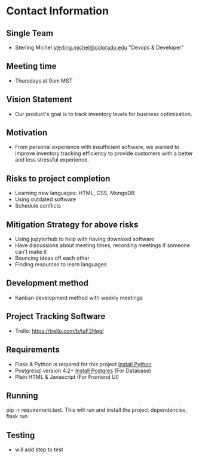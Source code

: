 # Contact Information

## Single Team

* Sterling Michel <sterling.michel@colorado.edu> "Devops & Developer"


## Meeting time

* Thursdays at 9am MST

## Vision Statement

* Our product's goal is to track inventory levels for business optimization.

## Motivation

* From personal experience with insufficient software, we wanted to improve inventory tracking efficiency to provide customers with a better and less stressful experience.

## Risks to project completion

* Learning new languages: HTML, CSS, MongoDB
* Using outdated software
* Schedule conflicts
  
## Mitigation Strategy for above risks

* Using jupyterhub to help with having download software
* Have discussions about meeting times, recording meetings if someone can't make it
* Bouncing ideas off each other
* Finding resources to learn languages

## Development method

* Kanban development method with weekly meetings

## Project Tracking Software

* Trello: <https://trello.com/b/taF2Hqgl>

## Requirements

* Flask & Python is required for this project [Install Python](http://www.python.org/downloads) 
* Postgresql version 4.2+ [Install Postgres](https://www.postgres.org/) (For Database)
* Plain HTML & Javascript (For Frontend UI)

## Running

pip -r requirement.text. This will run and install the project dependencies, 
flask run

## Testing

* will add step to test

